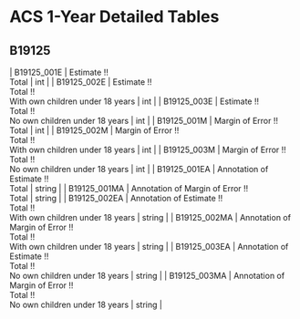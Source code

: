 # ACS 1-Year Detailed Tables

## B19125

| B19125_001E | Estimate !!<br>Total | int |
| B19125_002E | Estimate !!<br>Total !!<br>With own children under 18 years | int |
| B19125_003E | Estimate !!<br>Total !!<br>No own children under 18 years | int |
| B19125_001M | Margin of Error !!<br>Total | int |
| B19125_002M | Margin of Error !!<br>Total !!<br>With own children under 18 years | int |
| B19125_003M | Margin of Error !!<br>Total !!<br>No own children under 18 years | int |
| B19125_001EA | Annotation of Estimate !!<br>Total | string |
| B19125_001MA | Annotation of Margin of Error !!<br>Total | string |
| B19125_002EA | Annotation of Estimate !!<br>Total !!<br>With own children under 18 years | string |
| B19125_002MA | Annotation of Margin of Error !!<br>Total !!<br>With own children under 18 years | string |
| B19125_003EA | Annotation of Estimate !!<br>Total !!<br>No own children under 18 years | string |
| B19125_003MA | Annotation of Margin of Error !!<br>Total !!<br>No own children under 18 years | string |

